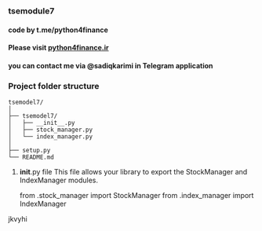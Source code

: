 ### tsemodule7
#### code by t.me/python4finance
#### Please visit [python4finance.ir](http://www.python4finance.ir/) 
#### you can contact me via @sadiqkarimi in Telegram application
### Project folder structure

    tsemodel7/
    │
    ├── tsemodel7/
    │   ├── __init__.py
    │   ├── stock_manager.py
    │   └── index_manager.py
    │
    ├── setup.py
    └── README.md

1. __init__.py file
This file allows your library to export the StockManager and IndexManager modules.


    from .stock_manager import StockManager
    from .index_manager import IndexManager

jkvyhi
